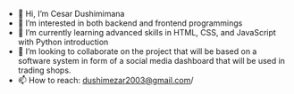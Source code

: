 - 👋 Hi, I’m Cesar Dushimimana
- 👀 I’m interested in both backend and frontend programmings
- 🌱 I’m currently learning advanced skills in HTML, CSS, and JavaScript with Python introduction
- 💞️ I’m looking to collaborate on the project that will be based on a software system in form of a social media dashboard that will be used in trading shops. 
- 📫 How to reach: dushimezar2003@gmail.com/ 

<!---
cesardushime/cesardushime is a ✨ special ✨ repository because its `README.md` (this file) appears on your GitHub profile.
You can click the Preview link to take a look at your changes.
--->
